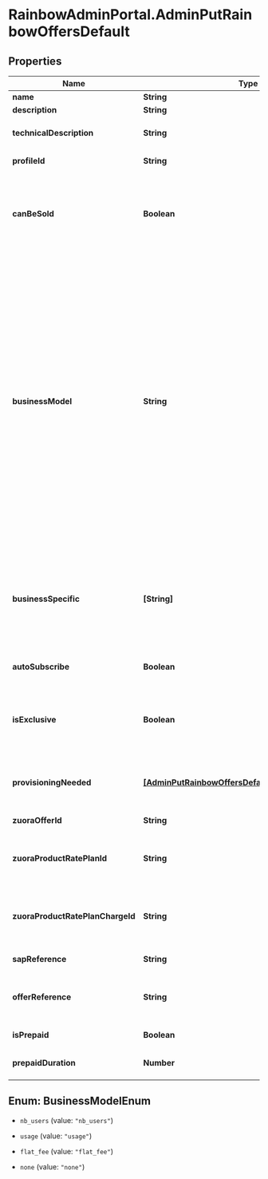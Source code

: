 # RainbowAdminPortal.AdminPutRainbowOffersDefault

## Properties

Name | Type | Description | Notes
------------ | ------------- | ------------- | -------------
**name** | **String** | Offer name. | [optional] 
**description** | **String** | Offer description. | [optional] 
**technicalDescription** | **String** | Offer technical description.    &#x60;technicalDescription&#x60; must be unique. | [optional] 
**profileId** | **String** | Id of the profile linked to this offer. | 
**canBeSold** | **Boolean** | Indicates if the offer can be sold to customers.    Some offers will not be sold (Essential, Beta, ...).    If canBeSold is true, zuoraOfferId, zuoraProductRatePlanId and zuoraProductRatePlanChargeId have to be set. | [optional] [default to false]
**businessModel** | **String** | Indicates the business model associated to this offer (number of users, usage, ...)   * &#x60;nb_users&#x60;: Licencing business model. Offers having this business model are billed according to the number of users bought for it. This should be the business model for Business and Enterprise offers. * &#x60;usage&#x60;: Offers having this business model are billed based on service consumption (whatever the number of users assigned to the subscription of this offer). This should be the business model for Conference offer. * &#x60;flat_fee&#x60;: Offers having this business model are billed based on a flat fee (same price each month for the company which subscribe to this offer). This should be the business model for some specific business offers like HDS. * &#x60;none&#x60;: no business model. Should be used for offers which are not sold (like Essential, Beta, ...).   | [optional] [default to &#39;none&#39;]
**businessSpecific** | **[String]** | Indicates if the offer is related to specific(s) business (for verticals like HDS)   * &#x60;NONE&#x60;: This offer can be used if the company does not have a businessSpecific field. * &#x60;HDS&#x60;: This offer can only used if the company have a businessSpecific HDS (HealthCare).   | [optional] 
**autoSubscribe** | **Boolean** | Indicates if the offer has to be automatically subscribed at company creation. | [optional] [default to false]
**isExclusive** | **Boolean** | Indicates if the offer is exclusive for assignation to a user profile (if the user has already an exclusive offer assigned, it won&#39;t be possible to assign a second exclusive offer). | [optional] [default to false]
**provisioningNeeded** | [**[AdminPutRainbowOffersDefaultProvisioningNeeded]**](AdminPutRainbowOffersDefaultProvisioningNeeded.md) | Array of Objects which indicates if account must be provisioned on other components when subscribing to this offer. | [optional] 
**zuoraOfferId** | **String** | ID of the related offer in Zuora (if offer can be sold) | [optional] 
**zuoraProductRatePlanId** | **String** | ID of the ProductRatePlanId to use when creating a subscription for the related offer in Zuora (if offer can be sold) | [optional] 
**zuoraProductRatePlanChargeId** | **String** | ID of the ProductRatePlanChargeId to use when creating a subscription for the related offer in Zuora (if offer can be sold) | [optional] 
**sapReference** | **String** | Reference of the offer on SAP side. | [optional] 
**offerReference** | **String** | Key used for referencing the offer. Well know offer References are: RB-Essential, RB-Business, RB-Enterprise, RB-Conference. | [optional] 
**isPrepaid** | **Boolean** | Indicates if the offer is a prepaid offer | [optional] 
**prepaidDuration** | **Number** | Prepaid offer duration (in month). Mandatory if isPrepaid has been set | [optional] 



## Enum: BusinessModelEnum


* `nb_users` (value: `"nb_users"`)

* `usage` (value: `"usage"`)

* `flat_fee` (value: `"flat_fee"`)

* `none` (value: `"none"`)




